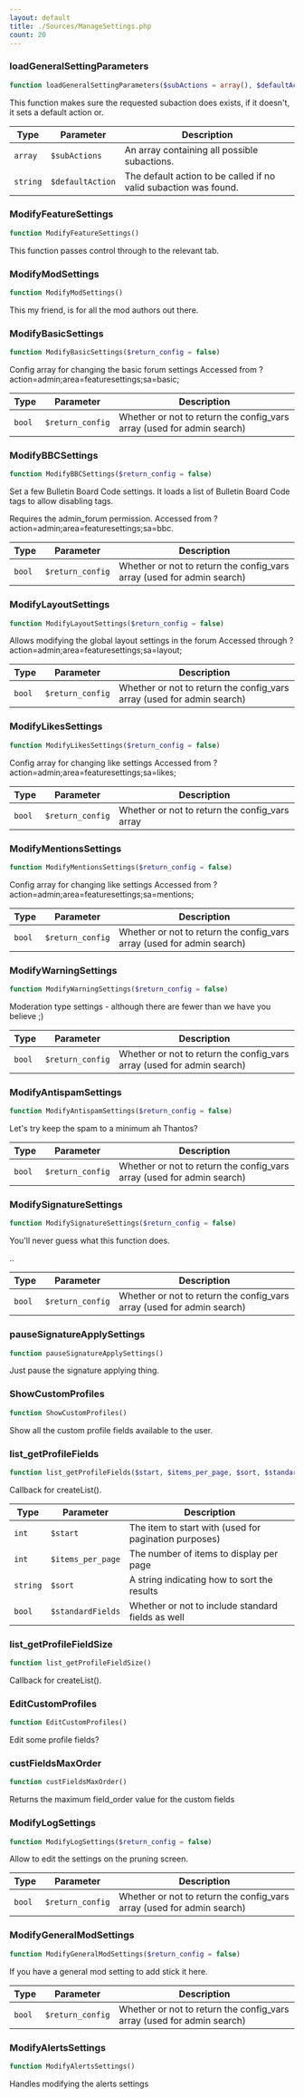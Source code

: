 ```yaml
---
layout: default
title: ./Sources/ManageSettings.php
count: 20
---
```


### loadGeneralSettingParameters

```php
function loadGeneralSettingParameters($subActions = array(), $defaultAction = null)
```
This function makes sure the requested subaction does exists, if it doesn't, it sets a default action or.



Type|Parameter|Description
---|---|---
`array`|`$subActions`|An array containing all possible subactions.
`string`|`$defaultAction`|The default action to be called if no valid subaction was found.

### ModifyFeatureSettings

```php
function ModifyFeatureSettings()
```
This function passes control through to the relevant tab.



### ModifyModSettings

```php
function ModifyModSettings()
```
This my friend, is for all the mod authors out there.



### ModifyBasicSettings

```php
function ModifyBasicSettings($return_config = false)
```
Config array for changing the basic forum settings
Accessed  from ?action=admin;area=featuresettings;sa=basic;



Type|Parameter|Description
---|---|---
`bool`|`$return_config`|Whether or not to return the config_vars array (used for admin search)

### ModifyBBCSettings

```php
function ModifyBBCSettings($return_config = false)
```
Set a few Bulletin Board Code settings. It loads a list of Bulletin Board Code tags to allow disabling tags.

Requires the admin_forum permission.
Accessed from ?action=admin;area=featuresettings;sa=bbc.

Type|Parameter|Description
---|---|---
`bool`|`$return_config`|Whether or not to return the config_vars array (used for admin search)

### ModifyLayoutSettings

```php
function ModifyLayoutSettings($return_config = false)
```
Allows modifying the global layout settings in the forum
Accessed through ?action=admin;area=featuresettings;sa=layout;



Type|Parameter|Description
---|---|---
`bool`|`$return_config`|Whether or not to return the config_vars array (used for admin search)

### ModifyLikesSettings

```php
function ModifyLikesSettings($return_config = false)
```
Config array for changing like settings
Accessed  from ?action=admin;area=featuresettings;sa=likes;



Type|Parameter|Description
---|---|---
`bool`|`$return_config`|Whether or not to return the config_vars array

### ModifyMentionsSettings

```php
function ModifyMentionsSettings($return_config = false)
```
Config array for changing like settings
Accessed  from ?action=admin;area=featuresettings;sa=mentions;



Type|Parameter|Description
---|---|---
`bool`|`$return_config`|Whether or not to return the config_vars array (used for admin search)

### ModifyWarningSettings

```php
function ModifyWarningSettings($return_config = false)
```
Moderation type settings - although there are fewer than we have you believe ;)



Type|Parameter|Description
---|---|---
`bool`|`$return_config`|Whether or not to return the config_vars array (used for admin search)

### ModifyAntispamSettings

```php
function ModifyAntispamSettings($return_config = false)
```
Let's try keep the spam to a minimum ah Thantos?



Type|Parameter|Description
---|---|---
`bool`|`$return_config`|Whether or not to return the config_vars array (used for admin search)

### ModifySignatureSettings

```php
function ModifySignatureSettings($return_config = false)
```
You'll never guess what this function does.

..

Type|Parameter|Description
---|---|---
`bool`|`$return_config`|Whether or not to return the config_vars array (used for admin search)

### pauseSignatureApplySettings

```php
function pauseSignatureApplySettings()
```
Just pause the signature applying thing.



### ShowCustomProfiles

```php
function ShowCustomProfiles()
```
Show all the custom profile fields available to the user.



### list_getProfileFields

```php
function list_getProfileFields($start, $items_per_page, $sort, $standardFields)
```
Callback for createList().



Type|Parameter|Description
---|---|---
`int`|`$start`|The item to start with (used for pagination purposes)
`int`|`$items_per_page`|The number of items to display per page
`string`|`$sort`|A string indicating how to sort the results
`bool`|`$standardFields`|Whether or not to include standard fields as well

### list_getProfileFieldSize

```php
function list_getProfileFieldSize()
```
Callback for createList().



### EditCustomProfiles

```php
function EditCustomProfiles()
```
Edit some profile fields?



### custFieldsMaxOrder

```php
function custFieldsMaxOrder()
```
Returns the maximum field_order value for the custom fields



### ModifyLogSettings

```php
function ModifyLogSettings($return_config = false)
```
Allow to edit the settings on the pruning screen.



Type|Parameter|Description
---|---|---
`bool`|`$return_config`|Whether or not to return the config_vars array (used for admin search)

### ModifyGeneralModSettings

```php
function ModifyGeneralModSettings($return_config = false)
```
If you have a general mod setting to add stick it here.



Type|Parameter|Description
---|---|---
`bool`|`$return_config`|Whether or not to return the config_vars array (used for admin search)

### ModifyAlertsSettings

```php
function ModifyAlertsSettings()
```
Handles modifying the alerts settings



